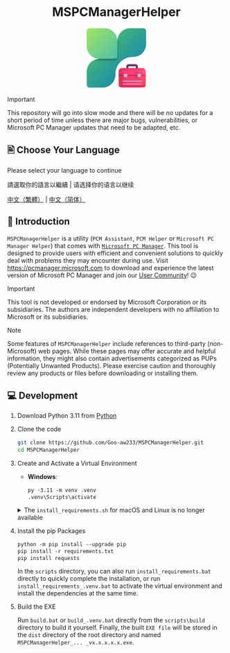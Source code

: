 <div align=center>

# MSPCManagerHelper
<img src="./src/assets/MSPCManagerHelper.png" width="140" height="140"/>
</div>

> [!IMPORTANT]
> This repository will go into slow mode and there will be no updates for a short period of time unless there are major bugs, vulnerabilities, or Microsoft PC Manager updates that need to be adapted, etc.

## 🖹 Choose Your Language

Please select your language to continue

請選取你的語言以繼續 | 请选择你的语言以继续

[中文（繁體）](./README.zh-Hant.md) | [中文（简体）](./README.zh-Hans.md)

## 👏 Introduction

`MSPCManagerHelper` is a utility (`PCM Assistant`, `PCM Helper` or `Microsoft PC Manager Helper`) that comes with [`Microsoft PC Manager`](https://apps.microsoft.com/detail/9PM860492SZD). This tool is designed to provide users with efficient and convenient solutions to quickly deal with problems they may encounter during use.
Visit <https://pcmanager.microsoft.com> to download and experience the latest version of Microsoft PC Manager and join our [User Community](https://mspcmanager.github.io/mspcm-docs/appendix/social-accounts.html)! 😉

> [!IMPORTANT]
> This tool is not developed or endorsed by Microsoft Corporation or its subsidiaries. The authors are independent developers with no affiliation to Microsoft or its subsidiaries.

> [!NOTE]
> Some features of `MSPCManagerHelper` include references to third-party (non-Microsoft) web pages. While these pages may offer accurate and helpful information, they might also contain advertisements categorized as PUPs (Potentially Unwanted Products). Please exercise caution and thoroughly review any products or files before downloading or installing them.

## 💻 Development

1. Download Python 3.11 from [Python](https://www.python.org/downloads)

2. Clone the code

    ```bash
    git clone https://github.com/Goo-aw233/MSPCManagerHelper.git
    cd MSPCManagerHelper
    ```

3. Create and Activate a Virtual Environment

    - **Windows**:

        ```Batch
        py -3.11 -m venv .venv
        .venv\Scripts\activate
        ```

    <details>
    <summary>The <code>install_requirements.sh</code> for macOS and Linux is no longer available</summary>

    - **macOS / Linux**:

        ```bash
        python3 -m venv .venv
        source .venv/bin/activate
        ```

    </details>

4. Install the pip Packages

    ```Batch
    python -m pip install --upgrade pip
    pip install -r requirements.txt
    pip install requests
    ```

    In the `scripts` directory, you can also run `install_requirements.bat` directly to quickly complete the installation, or run `install_requirements_.venv.bat` to activate the virtual environment and install the dependencies at the same time.

5. Build the EXE

    Run `build.bat` or `build_.venv.bat` directly from the `scripts\build` directory to build it yourself.
    Finally, the built `EXE file` will be stored in the `dist` directory of the root directory and named `MSPCManagerHelper_... _vx.x.x.x.x.exe`.
